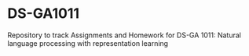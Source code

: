 # DS-GA1011
Repository to track Assignments and Homework for DS-GA 1011: Natural language processing with representation learning
